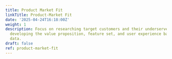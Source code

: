 ```yaml
---
title: Product Market Fit
linkTitle: Product-Market Fit
date: '2025-04-24T16:18:00Z'
weight: 1
description: Focus on researching target customers and their underserved needs while
  developing the value proposition, feature set, and user experience based on that
  data.
draft: false
ref: product-market-fit
---
```



